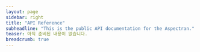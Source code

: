 ```yaml
---
layout: page
sidebar: right
title: "API Reference"
subheadline: "This is the public API documentation for the Aspectran."
teaser: 아직 준비된 내용이 없습니다.
breadcrumb: true
---
```

